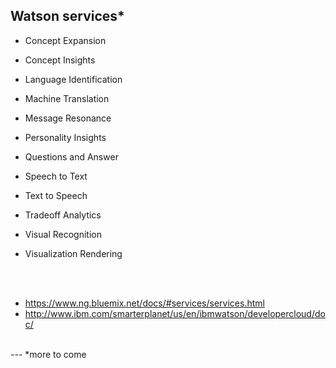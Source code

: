##  Watson services*

- Concept Expansion 
- Concept Insights
- Language Identification
- Machine Translation
- Message Resonance
- Personality Insights

- Questions and Answer
- Speech to Text
- Text to Speech
- Tradeoff Analytics
- Visual Recognition
- Visualization Rendering

<br /><br />

- https://www.ng.bluemix.net/docs/#services/services.html
- http://www.ibm.com/smarterplanet/us/en/ibmwatson/developercloud/doc/

<br />  
--- 
 *more to come
